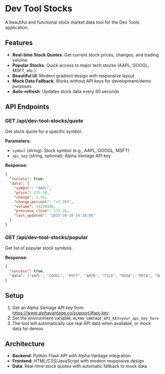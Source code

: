 # Dev Tool Stocks

A beautiful and functional stock market data tool for the Dev Tools application.

## Features

- **Real-time Stock Quotes**: Get current stock prices, changes, and trading volume
- **Popular Stocks**: Quick access to major tech stocks (AAPL, GOOGL, MSFT, etc.)
- **Beautiful UI**: Modern gradient design with responsive layout
- **Mock Data Fallback**: Works without API keys for development/demo purposes
- **Auto-refresh**: Updates stock data every 30 seconds

## API Endpoints

### GET /api/dev-tool-stocks/quote
Get stock quote for a specific symbol.

**Parameters:**
- `symbol` (string): Stock symbol (e.g., AAPL, GOOGL, MSFT)
- `api_key` (string, optional): Alpha Vantage API key

**Response:**
```json
{
  "success": true,
  "data": {
    "symbol": "AAPL",
    "price": 175.50,
    "change": 2.34,
    "change_percent": "+1.35%",
    "volume": 45238900,
    "previous_close": 173.16,
    "last_updated": "2025-10-10 14:30:00"
  }
}
```

### GET /api/dev-tool-stocks/popular
Get list of popular stock symbols.

**Response:**
```json
{
  "success": true,
  "data": ["AAPL", "GOOGL", "MSFT", "AMZN", "TSLA", "NVDA", "META", "NFLX"]
}
```

## Setup

1. Get an Alpha Vantage API key from https://www.alphavantage.co/support/#api-key
2. Set the environment variable: `ALPHA_VANTAGE_API_KEY=your_api_key_here`
3. The tool will automatically use real API data when available, or mock data for demos

## Architecture

- **Backend**: Python Flask API with Alpha Vantage integration
- **Frontend**: HTML/CSS/JavaScript with modern responsive design
- **Data**: Real-time stock quotes with automatic fallback to mock data